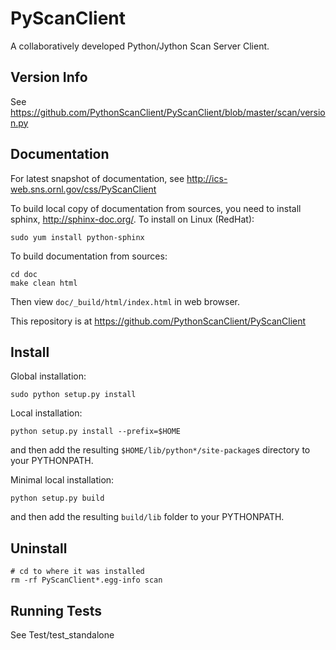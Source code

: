 PyScanClient
============
A collaboratively developed Python/Jython Scan Server Client.

Version Info
------------

See https://github.com/PythonScanClient/PyScanClient/blob/master/scan/version.py

Documentation
-------------

For latest snapshot of documentation, see http://ics-web.sns.ornl.gov/css/PyScanClient

To build local copy of documentation from sources, you need to install sphinx, http://sphinx-doc.org/.
To install on Linux (RedHat):
    
    sudo yum install python-sphinx

To build documentation from sources:

    cd doc
    make clean html

Then view `doc/_build/html/index.html` in web browser.


This repository is at https://github.com/PythonScanClient/PyScanClient


Install
-------

Global installation:

    sudo python setup.py install
   
Local installation:
   
    python setup.py install --prefix=$HOME
   
and then add the resulting `$HOME/lib/python*/site-package`s directory to your PYTHONPATH.

Minimal local installation:

    python setup.py build

and then add the resulting `build/lib` folder to your PYTHONPATH.


Uninstall
---------

    # cd to where it was installed
    rm -rf PyScanClient*.egg-info scan 

Running Tests
-------------

See Test/test_standalone
